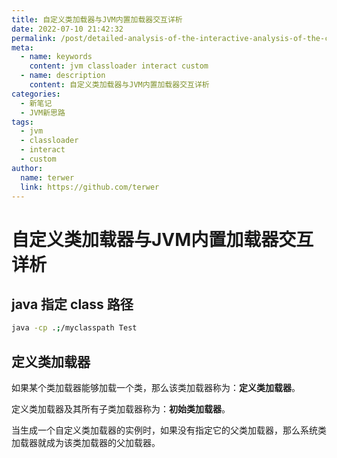 ```yaml
---
title: 自定义类加载器与JVM内置加载器交互详析
date: 2022-07-10 21:42:32
permalink: /post/detailed-analysis-of-the-interactive-analysis-of-the-custom-class-loader-and-the-jvm-built-in-loader.html
meta:
  - name: keywords
    content: jvm classloader interact custom
  - name: description
    content: 自定义类加载器与JVM内置加载器交互详析
categories:
  - 新笔记
  - JVM新思路
tags:
  - jvm
  - classloader
  - interact
  - custom
author:
  name: terwer
  link: https://github.com/terwer
---
```

# 自定义类加载器与JVM内置加载器交互详析

## java 指定 class 路径

```bash
java -cp .;/myclasspath Test
```

## 定义类加载器

如果某个类加载器能够加载一个类，那么该类加载器称为：**定义类加载器**。

定义类加载器及其所有子类加载器称为：**初始类加载器**。

当生成一个自定义类加载器的实例时，如果没有指定它的父类加载器，那么系统类加载器就成为该类加载器的父加载器。
